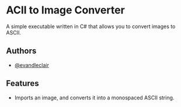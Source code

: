 
# ACII to Image Converter

A simple executable written in C# that allows you to convert images to ASCII. 


## Authors

- [@evandleclair](https://github.com/Evandleclair)


## Features

- Imports an image, and converts it into a monospaced ASCII string.
